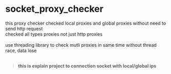 # socket_proxy_checker

 this proxy checker checked local proxies and global proxies without need to send http request<br/>
 checked all types proxies not just http proxies<br/>
<br/>
use threading library to check mutli proxies in same time without thread race, data lose<br/>
<br/>
> **this is explain project to connection socket with local/global ips**<br/>